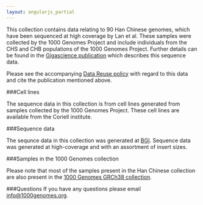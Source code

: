 ```yaml
---
layout: angularjs_partial
---
```

This collection contains data relating to 90 Han Chinese genomes, which have been sequenced at high coverage by Lan et al. These samples were collected by the 1000 Genomes Project and include individuals from the CHS and CHB populations of the 1000 Genomes Project. Further details can be found in the [Gigascience publication](https://doi.org/10.1093/gigascience/gix067) which describes this sequence data.

Please see the accompanying [Data Reuse policy](http://ftp.1000genomes.ebi.ac.uk/vol1/ftp/data_collections/han_chinese_high_coverage/README_han_chinese_high_coverage_datareuse_statement.md) with regard to this data and cite the publication mentioned above.

###Cell lines

The sequence data in this collection is from cell lines generated from samples collected by the 1000 Genomes Project. These cell lines are available from the Coriell institute.

###Sequence data

The sequnce data in this collection was generated at [BGI](http://www.genomics.cn/en/index). Sequence data was generated at high-coverage and with an assortment of insert sizes.

###Samples in the 1000 Genomes collection

Please note that most of the samples present in the Han Chinese collection are also present in the [1000 Genomes GRCh38 collection](http://ftp.1000genomes.ebi.ac.uk/vol1/ftp/data_collections/1000_genomes_project/).

###Questions
If you have any questions please email info@1000genomes.org.
